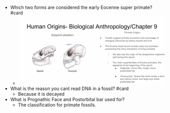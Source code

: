 - Which two forms are considered the early Eocenne super primate? #card
	- ![image.png](../assets/image_1713356761848_0.png)
- What is the reason you cant read DNA in a fossil? #card
	- Because it is decayed
- What is Prognathic Face and Postorbital bar used for?
	- The classification for primate fossils.